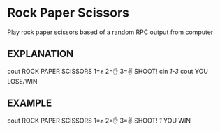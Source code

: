 # Rock Paper Scissors
Play rock paper scissors based of a random RPC output from computer
## EXPLANATION
cout ROCK PAPER SCISSORS
1=✊
2=✋
3=✌️
SHOOT!
cin *1-3*
cout YOU LOSE/WIN
## EXAMPLE
cout ROCK PAPER SCISSORS
1=✊
2=✋
3=✌️
SHOOT!
*1*
YOU WIN